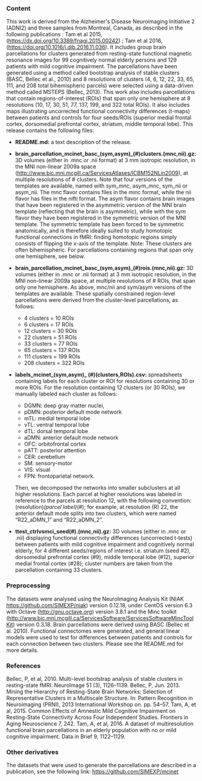 ### Content
This work is derived from the Alzheimer's Disease Neuroimaging Initiative 2 (ADNI2) and three samples from Montreal, Canada, as described in the following publications : Tam et al 2015, (https://dx.doi.org/10.3389/fnagi.2015.00242) ; Tam et al 2016, (https://doi.org/10.1016/j.dib.2016.11.036). It includes group brain parcellations for clusters generated from resting-state functional magnetic resonance images for 99 cognitively normal elderly persons and 129 patients with mild cognitive impairment. The parcellations have been generated using a method called bootstrap analysis of stable clusters (BASC, Bellec et al., 2010) and 8 resolutions of clusters (4, 6, 12, 22, 33, 65, 111, and 208 total bihemispheric parcels) were selected using a data-driven method called MSTEPS (Bellec, 2013). This work also includes parcellations that contain regions-of-interest (ROIs) that span only one hemisphere at 8 resolutions (10, 17, 30, 51, 77, 137, 199, and 322 total ROIs). It also includes maps illustrating uncorrected functional connectivity differences (t-maps) between patients and controls for four seeds/ROIs (superior medial frontal cortex, dorsomedial prefrontal cortex, striatum, middle temporal lobe).
This release contains the following files:
* **README.md:** a text description of the release.
* **brain_parcellation_mcinet_basc_(sym,asym)_(#)clusters.(mnc,nii).gz:** 3D volumes (either in .mnc or .nii format) at 3 mm isotropic resolution, in the MNI non-linear 2009a space (http://www.bic.mni.mcgill.ca/ServicesAtlases/ICBM152NLin2009), at multiple resolutions of # clusters. Note that four versions of the templates are available, named with sym_mnc, asym_mnc, sym_nii or asym_nii. The mnc flavor contains files in the minc format, while the nii flavor has files in the nifti format. The asym flavor contains brain images that have been registered in the asymmetric version of the MNI brain template (reflecting that the brain is asymmetric), while with the sym flavor they have been registered in the symmetric version of the MNI template. The symmetric template has been forced to be symmetric anatomically, and is therefore ideally suited to study homotopic functional connections in fMRI: finding homotopic regions simply consists of flipping the x-axis of the template. Note: These clusters are often bihemispheric. For parcellations containing regions that span only one hemisphere, see below.
* **brain_parcellation_mcinet_basc_(sym,asym)_(#)rois.(mnc,nii).gz:** 3D volumes (either in .mnc or .nii format) at 3 mm isotropic resolution, in the MNI non-linear 2009a space, at multiple resolutions of # ROIs, that span only one hemisphere. As above, mnc/nii and sym/asym versions of the templates are available. These spatially constrained region-level parcellations were derived from the cluster-level parcellations, as follows:
  * 4 clusters = 10 ROIs
  * 6 clusters = 17 ROIs
  * 12 clusters = 30 ROIs
  * 22 clusters = 51 ROIs
  * 33 clusters = 77 ROIs
  * 65 clusters = 137 ROIs
  * 111 clusters = 199 ROIs
  * 208 clusters = 322 ROIs
* **labels_mcinet_(sym,asym)_ (#)(clusters,ROIs).csv:** spreadsheets containing labels for each cluster or ROI for resolutions containing 30 or more ROIs. For the resolution containing 12 clusters (or 30 ROIs), we manually labeled each cluster as follows:
  * DGMN: deep gray matter nuclei, 
  * pDMN: posterior default mode network
  * mTL: medial temporal lobe 
  * vTL: ventral temporal lobe
  * dTL: dorsal temporal lobe 
  * aDMN: anterior default mode network
  * OFC: orbitofrontal cortex 
  * pATT: posterior attention
  * CER: cerebellum
  * SM: sensory-motor
  * VIS: visual
  * FPN: frontoparietal network. 
  
  Then, we decomposed the networks into smaller subclusters at all higher resolutions. Each parcel at higher resolutions was labeled in reference to the parcels at resolution 12, with the following convention: (resolution)_(parcel label)_(#); for example, at resolution (R) 22, the anterior default mode splits into two clusters, which were named “R22_aDMN_1” and “R22_aDMN_2”.
* **ttest_ctrlvsmci_seed(#).(mnc,nii).gz:** 3D volumes (either in .mnc or .nii) displaying functional connectivity differences (uncorrected t-tests) between patients with mild cognitive impairment and cognitively normal elderly, for 4 different seeds/regions of interest i.e. striatum (seed #2), dorsomedial prefrontal cortex (#9), middle temporal lobe (#12), superior medial frontal cortex (#28); cluster numbers are taken from the parcellation containing 33 clusters.
### Preprocessing
The datasets were analysed using the NeuroImaging Analysis Kit (NIAK https://github.com/SIMEXP/niak) version 0.12.18, under CentOS version 6.3 with Octave (http://gnu.octave.org) version 3.8.1 and the Minc toolkit (http://www.bic.mni.mcgill.ca/ServicesSoftware/ServicesSoftwareMincToolKit) version 0.3.18. Brain parcellations were derived using BASC (Bellec et al. 2010). Functional connectomes were generated, and general linear models were used to test for differences between patients and controls for each connection between two clusters. Please see the README.md for more details. 
### References
Bellec, P, et al, 2010. Multi-level bootstrap analysis of stable clusters in resting-state fMRI. NeuroImage 51 (3), 1126–1139.
Bellec, P, Jun. 2013. Mining the Hierarchy of Resting-State Brain Networks: Selection of Representative Clusters in a Multiscale Structure. In: Pattern Recognition in Neuroimaging (PRNI), 2013 International Workshop on. pp. 54–57.
Tam, A, et al, 2015. Common Effects of Amnestic Mild Cognitive Impairment on Resting-State Connectivity Across Four Independent Studies. Frontiers in Aging Neuroscience 7, 242.
Tam, A, et al, 2016. A dataset of multiresolution functional brain parcellations in an elderly population with no or mild cognitive impairment. Data in Brief 9, 1122–1129.
### Other derivatives
The datasets that were used to generate the parcellations are described in a publication, see the following link: https://github.com/SIMEXP/mcinet
